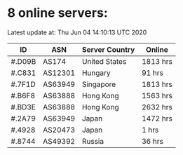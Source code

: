 # 8 online servers:

Latest update at: Thu Jun 04 14:10:13 UTC 2020

| ID | ASN | Server Country | Online |
| -- | --- | -------------- | ------ |
| #.D09B | AS174 | United States | 1813 hrs |
| #.C831 | AS12301 | Hungary | 91 hrs |
| #.7F1D | AS63949 | Singapore | 1813 hrs |
| #.B6F8 | AS63888 | Hong Kong | 1563 hrs |
| #.BD3E | AS63888 | Hong Kong | 2632 hrs |
| #.2A79 | AS63949 | Japan | 1472 hrs |
| #.4928 | AS20473 | Japan | 1 hrs |
| #.8744 | AS49392 | Russia | 36 hrs |

